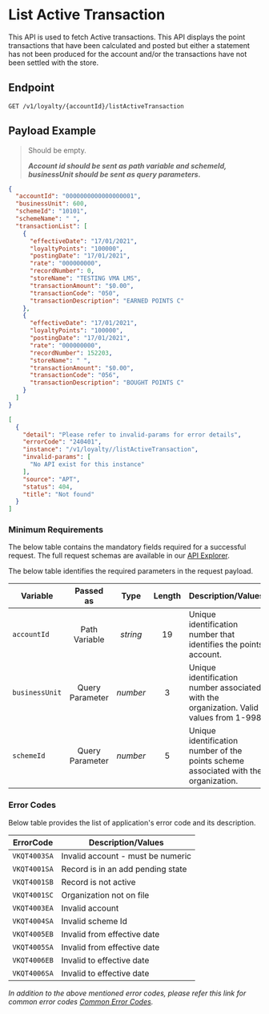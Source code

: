 # List Active Transaction

This API is used to fetch Active transactions. This API displays the point transactions that have been calculated and posted but either a statement has not been produced for the account and/or the transactions have not been settled with the store.

## Endpoint

`GET /v1/loyalty/{accountId}/listActiveTransaction`

## Payload Example

<!--
type: tab
titles: Request, Response, Error
-->

>Should be empty.
>
>***Account id should be sent as path variable and schemeId, businessUnit should be sent as query parameters.***

<!--
type: tab
-->

```json
{
  "accountId": "0000000000000000001",
  "businessUnit": 600,
  "schemeId": "10101",
  "schemeName": " ",
  "transactionList": [
    {
      "effectiveDate": "17/01/2021",
      "loyaltyPoints": "100000",
      "postingDate": "17/01/2021",
      "rate": "000000000",
      "recordNumber": 0,
      "storeName": "TESTING VMA LMS",
      "transactionAmount": "$0.00",
      "transactionCode": "050",
      "transactionDescription": "EARNED POINTS C"
    },
    {
      "effectiveDate": "17/01/2021",
      "loyaltyPoints": "100000",
      "postingDate": "17/01/2021",
      "rate": "000000000",
      "recordNumber": 152203,
      "storeName": " ",
      "transactionAmount": "$0.00",
      "transactionCode": "056",
      "transactionDescription": "BOUGHT POINTS C"
    }
  ]
}
```

<!--
type: tab
-->

```json
[
  {
    "detail": "Please refer to invalid-params for error details",
    "errorCode": "240401",
    "instance": "/v1/loyalty//listActiveTransaction",
    "invalid-params": [
      "No API exist for this instance"
    ],
    "source": "APT",
    "status": 404,
    "title": "Not found"
  }
]
```

<!-- type: tab-end -->

### Minimum Requirements

The below table contains the mandatory fields required for a successful request. The full request schemas are available in our [API Explorer](../api/?type=get&path=/v1/loyalty/{accountId}/listActiveTransaction).

The below table identifies the required parameters in the request payload.

| Variable | Passed as | Type | Length | Description/Values |
| -------- | :-------: | :--: | :------------: | ------------------ |
| `accountId` | Path Variable | *string* | 19 | Unique identification number that identifies the points account. |
| `businessUnit` | Query Parameter | *number* | 3 | Unique identification number associated with the organization. Valid values from 1-998. |
| `schemeId` | Query Parameter | *number* | 5 | Unique identification number of the points scheme associated with the organization. |

### Error Codes

Below table provides the list of application's error code and its description.

| ErrorCode |  Description/Values |
| --------  | ------------------ |
| `VKQT4003SA` | Invalid account - must be numeric |
| `VKQT4001SA` | Record is in an add pending state |
| `VKQT4001SB` | Record is not active |
| `VKQT4001SC` | Organization not on file |
| `VKQT4003EA` | Invalid account |
| `VKQT4004SA` | Invalid scheme Id |
| `VKQT4005EB` | Invalid from effective date |
| `VKQT4005SA` | Invalid from effective date |
| `VKQT4006EB` | Invalid to effective date |
| `VKQT4006SA` | Invalid to effective date |

*In addition to the above mentioned error codes, please refer this link for common error codes [Common Error Codes](?path=docs/Common_Error_Code.md).*
